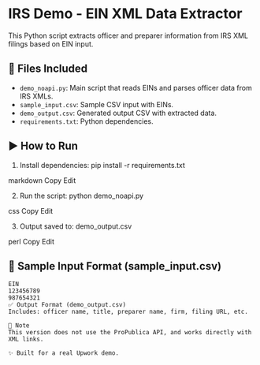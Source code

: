 # IRS Demo - EIN XML Data Extractor

This Python script extracts officer and preparer information from IRS XML filings based on EIN input.

## 📁 Files Included
- `demo_noapi.py`: Main script that reads EINs and parses officer data from IRS XMLs.
- `sample_input.csv`: Sample CSV input with EINs.
- `demo_output.csv`: Generated output CSV with extracted data.
- `requirements.txt`: Python dependencies.

## ▶️ How to Run

1. Install dependencies:
pip install -r requirements.txt

markdown
Copy
Edit

2. Run the script:
python demo_noapi.py

css
Copy
Edit

3. Output saved to:
demo_output.csv

perl
Copy
Edit

## 🧪 Sample Input Format (sample_input.csv)
```csv
EIN
123456789
987654321
✅ Output Format (demo_output.csv)
Includes: officer name, title, preparer name, firm, filing URL, etc.

🔐 Note
This version does not use the ProPublica API, and works directly with XML links.

✨ Built for a real Upwork demo.
